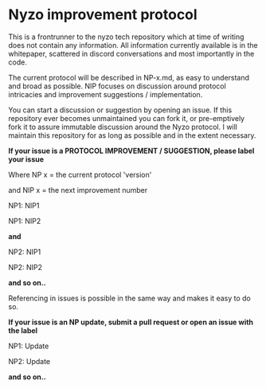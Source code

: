 # Nyzo improvement protocol

This is a frontrunner to the nyzo tech repository which at time of writing does not contain any information. 
All information currently available is in the whitepaper, scattered in discord conversations and most importantly in the code.

The current protocol will be described in NP-x.md, as easy to understand and broad as possible.
NIP focuses on discussion around protocol intricacies and improvement suggestions / implementation.

You can start a discussion or suggestion by opening an issue.
If this repository ever becomes unmaintained you can fork it, or pre-emptively fork it to assure immutable discussion around the Nyzo protocol. I will maintain this repository for as long as possible and in the extent necessary.

**If your issue is a PROTOCOL IMPROVEMENT / SUGGESTION, please label your issue**

Where NP x = the current protocol 'version'

and NIP x = the next improvement number

NP1: NIP1

NP1: NIP2

**and**

NP2: NIP1

NP2: NIP2

**and so on..**


Referencing in issues is possible in the same way and makes it easy to do so.



**If your issue is an NP update, submit a pull request or open an issue with the label**

NP1: Update

NP2: Update

**and so on..**
